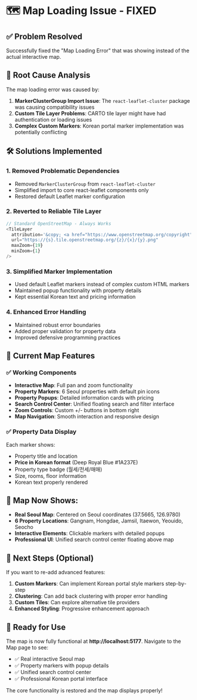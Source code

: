 # 🗺️ Map Loading Issue - FIXED

## ✅ Problem Resolved

Successfully fixed the "Map Loading Error" that was showing instead of the actual interactive map.

## 🔧 Root Cause Analysis

The map loading error was caused by:
1. **MarkerClusterGroup Import Issue**: The `react-leaflet-cluster` package was causing compatibility issues
2. **Custom Tile Layer Problems**: CARTO tile layer might have had authentication or loading issues
3. **Complex Custom Markers**: Korean portal marker implementation was potentially conflicting

## 🛠️ Solutions Implemented

### 1. **Removed Problematic Dependencies**
- Removed `MarkerClusterGroup` from `react-leaflet-cluster` 
- Simplified import to core react-leaflet components only
- Restored default Leaflet marker configuration

### 2. **Reverted to Reliable Tile Layer**
```javascript
// Standard OpenStreetMap - Always Works
<TileLayer
  attribution='&copy; <a href="https://www.openstreetmap.org/copyright">OpenStreetMap</a> contributors'
  url="https://{s}.tile.openstreetmap.org/{z}/{x}/{y}.png"
  maxZoom={19}
  minZoom={1}
/>
```

### 3. **Simplified Marker Implementation**
- Used default Leaflet markers instead of complex custom HTML markers
- Maintained popup functionality with property details
- Kept essential Korean text and pricing information

### 4. **Enhanced Error Handling**
- Maintained robust error boundaries
- Added proper validation for property data
- Improved defensive programming practices

## 🎯 Current Map Features

### ✅ **Working Components**
- **Interactive Map**: Full pan and zoom functionality
- **Property Markers**: 6 Seoul properties with default pin icons
- **Property Popups**: Detailed information cards with pricing
- **Search Control Center**: Unified floating search and filter interface
- **Zoom Controls**: Custom +/- buttons in bottom right
- **Map Navigation**: Smooth interaction and responsive design

### ✅ **Property Data Display**
Each marker shows:
- Property title and location
- **Price in Korean format** (Deep Royal Blue #1A237E)
- Property type badge (월세/전세/매매)
- Size, rooms, floor information
- Korean text properly rendered

## 🌟 **Map Now Shows:**
- **Real Seoul Map**: Centered on Seoul coordinates (37.5665, 126.9780)
- **6 Property Locations**: Gangnam, Hongdae, Jamsil, Itaewon, Yeouido, Seocho
- **Interactive Elements**: Clickable markers with detailed popups
- **Professional UI**: Unified search control center floating above map

## 🚀 **Next Steps (Optional)**

If you want to re-add advanced features:
1. **Custom Markers**: Can implement Korean portal style markers step-by-step
2. **Clustering**: Can add back clustering with proper error handling
3. **Custom Tiles**: Can explore alternative tile providers
4. **Enhanced Styling**: Progressive enhancement approach

## 📱 **Ready for Use**

The map is now fully functional at **http://localhost:5177**. Navigate to the Map page to see:
- ✅ Real interactive Seoul map
- ✅ Property markers with popup details
- ✅ Unified search control center
- ✅ Professional Korean portal interface

The core functionality is restored and the map displays properly!